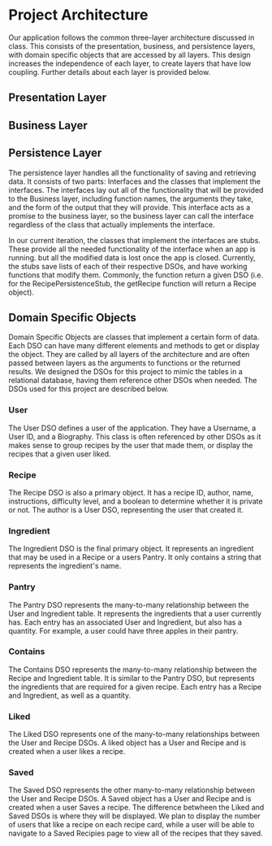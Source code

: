 # Project Architecture

Our application follows the common three-layer architecture discussed in class. This consists of the presentation, business, and persistence layers, with domain specific objects that are accessed by all layers. This design increases the independence of each layer, to create layers that have low coupling. Further details about each layer is provided below.

## Presentation Layer

## Business Layer

## Persistence Layer

The persistence layer handles all the functionality of saving and retrieving data. It consists of two parts: Interfaces and the classes that implement the interfaces. The interfaces lay out all of the functionality that will be provided to the Business layer, including function names, the arguments they take, and the form of the output that they will provide. This interface acts as a promise to the business layer, so the business layer can call the interface regardless of the class that actually implements the interface.

In our current iteration, the classes that implement the interfaces are stubs. These provide all the needed functionality of the interface when an app is running. but all the modified data is lost once the app is closed. Currently, the stubs save lists of each of their respective DSOs, and have working functions that modify them. Commonly, the function return a given DSO (i.e. for the RecipePersistenceStub, the getRecipe function will return a Recipe object).

## Domain Specific Objects

Domain Specific Objects are classes that implement a certain form of data. Each DSO can have many different elements and methods to get or display the object. They are called by all layers of the architecture and are often passed between layers as the arguments to functions or the returned results. We designed the DSOs for this project to mimic the tables in a relational database, having them reference other DSOs when needed. The DSOs used for this project are described below.

### User

The User DSO defines a user of the application. They have a Username, a User ID, and a Biography. This class is often referenced by other DSOs as it makes sense to group recipes by the user that made them, or display the recipes that a given user liked.

### Recipe

The Recipe DSO is also a primary object. It has a recipe ID, author, name, instructions, difficulty level, and a boolean to determine whether it is private or not. The author is a User DSO, representing the user that created it.

### Ingredient

The Ingredient DSO is the final primary object. It represents an ingredient that may be used in a Recipe or a users Pantry. It only contains a string that represents the ingredient's name.

### Pantry

The Pantry DSO represents the many-to-many relationship between the User and Ingredient table. It represents the ingredients that a user currently has. Each entry has an associated User and Ingredient, but also has a quantity. For example, a user could have three apples in their pantry.

### Contains

The Contains DSO represents the many-to-many relationship between the Recipe and Ingredient table. It is similar to the Pantry DSO, but represents the ingredients that are required for a given recipe. Each entry has a Recipe and Ingredient, as well as a quantity.

### Liked

The Liked DSO represents one of the many-to-many relationships between the User and Recipe DSOs. A liked object has a User and Recipe and is created when a user likes a recipe.

### Saved

The Saved DSO represents the other many-to-many relationship between the User and Recipe DSOs. A Saved object has a User and Recipe and is created when a user Saves a recipe. The difference betwheen the Liked and Saved DSOs is where they will be displayed. We plan to display the number of users that like a recipe on each recipe card, while a user will be able to navigate to a Saved Recipies page to view all of the recipes that they saved.
